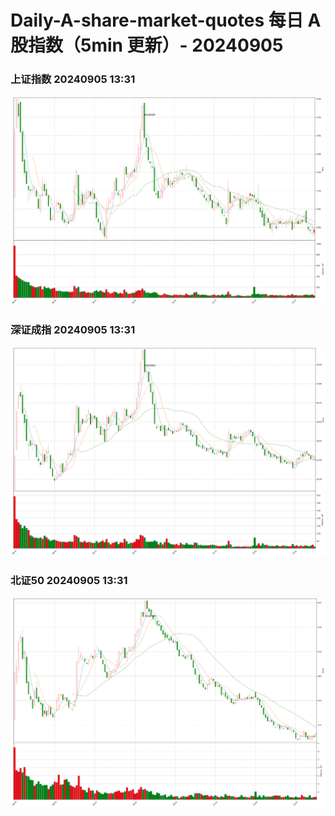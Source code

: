 
# Daily-A-share-market-quotes 每日 A 股指数（5min 更新）- 20240905

### 上证指数 20240905 13:31
![](./fig/2024/9/20240905-sh000001.png)

### 深证成指 20240905 13:31
![](./fig/2024/9/20240905-sz399001.png)

### 北证50 20240905 13:31
![](./fig/2024/9/20240905-bj899050.png)
